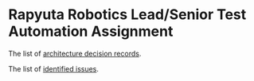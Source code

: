 # Rapyuta Robotics Lead/Senior Test Automation Assignment

The list of [architecture decision records](./docs/ards/readme.md).

The list of [identified issues](https://github.com/olmeteiko/rr-qa-automation-assignment/issues).